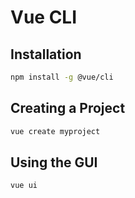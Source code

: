 Vue CLI
=======


## Installation

```sh
npm install -g @vue/cli
```

## Creating a Project

```sh
vue create myproject
```

## Using the GUI

```sh
vue ui
```